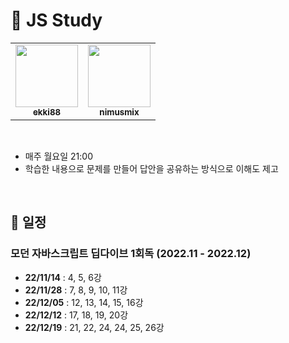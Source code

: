 # 🧸 JS Study
<table>
  <tr>
   <td align="center"><a href="https://github.com/ekki88"><img src="https://avatars.githubusercontent.com/u/96987560?v=4" width="100px;" alt=""/>
   <br /><sub><b>ekki88</b><br></sub></a></td>
   <td align="center"><a href="https://github.com/nimusmix"><img src="https://avatars.githubusercontent.com/u/109320569?s=400" width="100px;" alt=""/>
   <br /><sub><b>nimusmix</b><br></sub></a></td>
  </tr>
</table>
<br/>

- 매주 월요일 21:00
- 학습한 내용으로 문제를 만들어 답안을 공유하는 방식으로 이해도 제고

<br/>

## 📆 일정

### 모던 자바스크립트 딥다이브 1회독 (2022.11 - 2022.12)

- **22/11/14** : 4, 5, 6강
- **22/11/28** : 7, 8, 9, 10, 11강
- **22/12/05** : 12, 13, 14, 15, 16강
- **22/12/12** : 17, 18, 19, 20강
- **22/12/19** : 21, 22, 24, 24, 25, 26강
